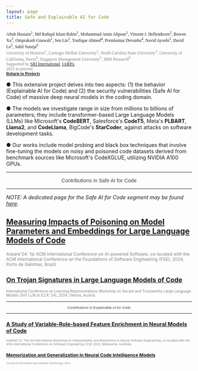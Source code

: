 ```yaml
---
layout: page
title: Safe and Explainable AI for Code 
---
```


<div style="font-family: 'Alata';">
<small>
Aftab Hussain<sup>1</sup>, Md Rafiqul Islam Rabin<sup>1</sup>, Mohammad Amin
Alipour<sup>1</sup>, Vincent J. Hellendoorn<sup>2</sup>, Bowen Xu<sup>3</sup>,
Omprakash Gnawali<sup>1</sup>, Sen Lin<sup>1</sup>, Toufique Ahmed<sup>4</sup>,
Premkumar Devanbu<sup>4</sup>, Navid Ayoobi<sup>1</sup>, David Lo<sup>5</sup>,
Sahil Suneja<sup>6</sup> 
<br> <font color="gray">
University of Houston<sup>1</sup>,
Carnegie Mellon University<sup>2</sup>, North Carolina State
University<sup>3</sup>, University of California, Davis<sup>4</sup>, Singapore
Management University<sup>5</sup>, IBM Research<sup>6</sup>
<br> Supported by <a href = "https://www.sri.com/">SRI International</a>, <a
href = "https://www.iarpa.gov/">IARPA</a>
<br> 2021 to present</font> 
<br><b><a href="../Projects/index.html#code-intel-menu">Return to Projects</a></b>
<br>
</small>
</div>


● This extensive project delves into two aspects: (1) the behavior (Explainable
AI for Code) and (2) the security vulnerabilities (Safe AI for Code) of massive
deep neural models in the coding domain. 

● The models we investigate range in size from millions to billions of
parameters; they include transformer-based Large Language Models (LLMs) like
Microsoft's **CodeBERT**, Salesforce's **CodeT5**, Meta's **PLBART**, **Llama2**,
and **CodeLlama**, BigCode's **StarCoder**, against attacks on software
development tasks.

● Our works include model probing and black box techniques that involve
fine-tuning the models on noisy and poisoned code datasets derived from
benchmark sources like Microsoft's CodeXGLUE, utilizing NVIDIA A100 GPUs. 

<hr class="special">
<div class="row">
    <center>
        <b>
            <span style="color: #404040; font-family: 'Alata', sans-serif; font-weight: 300;">Contributions in Safe AI for Code</span>
        </b>
    </center>
</div>
<hr class="special">

*NOTE: A dedicated page for the Safe AI for Code segment may be found
[here](http://babylon.cs.uh.edu/web/).*  

## [Measuring Impacts of Poisoning on Model Parameters and Embeddings for Large Language Models of Code](../project-params-embeds/index.html) 
<small><font color="gray"> 
AIware'24: 1st ACM International Conference on AI-powered Software,
co-located with the ACM International Conference on the Foundations of Software
Engineering (FSE), 2024, Porto de Galinhas, Brazil
</font> 

## [On Trojan Signatures in Large Language Models of Code](../project-trojan-sig/index.html) 
<small><font color="gray"> 
International Conference on Learning Representations Workshop on Secure and
Trustworthy Large Language Models (SeT LLM at ICLR '24), 2024, Vienna,
Austria</font> 

<hr class="special">
<div class="row">
    <center>
        <b>
            <span style="color: #404040; font-family: 'Alata', sans-serif; font-weight: 300;">Contributions in Explainable AI for Code</span>
        </b>
    </center>
</div>
<hr class="special">

## [A Study of Variable-Role-based Feature Enrichment in Neural Models of Code](../project-roles/index.html) 
<small><font color="gray"> 
InteNSE'23: The 1st International Workshop on Interpretability and
Robustness in Neural Software Engineering, co-located with the 45th
International Conference on Software Engineering, ICSE 2023, Melbourne,
Australia</font> 

## [Memorization and Generalization in Neural Code Intelligence Models](../project-mem-gen/index.html) 
<small><font color="gray"> 
Journal of Information and Software Technology, 2023
</font> 
